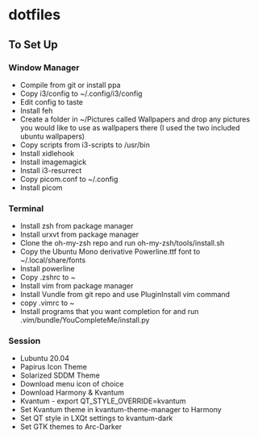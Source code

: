 # dotfiles

## To Set Up

### Window Manager

* Compile from git or install ppa
* Copy i3/config to ~/.config/i3/config
* Edit config to taste
* Install feh
* Create a folder in ~/Pictures called Wallpapers and drop any pictures you would like to use as wallpapers there (I used the two included ubuntu wallpapers)
* Copy scripts from i3-scripts to /usr/bin
* Install xidlehook
* Install imagemagick
* Install i3-resurrect
* Copy picom.conf to ~/.config
* Install picom

### Terminal

* Install zsh from package manager
* Install urxvt from package manager
* Clone the oh-my-zsh repo and run oh-my-zsh/tools/install.sh
* Copy the Ubuntu Mono derivative Powerline.ttf font to ~/.local/share/fonts
* Install powerline
* Copy .zshrc to ~
* Install vim from package manager
* Install Vundle from git repo and use PluginInstall vim command
* copy .vimrc to ~
* Install programs that you want completion for and run .vim/bundle/YouCompleteMe/install.py

### Session

* Lubuntu 20.04
* Papirus Icon Theme
* Solarized SDDM Theme
* Download menu icon of choice
* Download Harmony & Kvantum
* Kvantum - export QT_STYLE_OVERRIDE=kvantum
* Set Kvantum theme in kvantum-theme-manager to Harmony
* Set QT style in LXQt settings to kvantum-dark
* Set GTK themes to Arc-Darker
